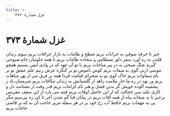 ```yaml
---
title: >-
    غزل شمارهٔ ۳۷۳
---
```

# غزل شمارهٔ ۳۷۳

خیز تا خرقه صوفی به خرابات بریم
شطح و طامات به بازار خرافات بریم
سوی رندان قلندر به ره آورد سفر
دلق بسطامی و سجاده طامات بریم
تا همه خلوتیان جام صبوحی گیرند
چنگ صبحی به در پیر مناجات بریم
با تو آن عهد که در وادی ایمن بستیم
همچو موسی ارنی گوی به میقات بریم
کوس ناموس تو بر کنگره عرش زنیم
علم عشق تو بر بام سماوات بریم
خاک کوی تو به صحرای قیامت فردا
همه بر فرق سر از بهر مباهات بریم
ور نهد در ره ما خار ملامت زاهد
از گلستانش به زندان مکافات بریم
شرممان باد ز پشمینه آلوده خویش
گر بدین فضل و هنر نام کرامات بریم
قدر وقت ار نشناسد دل و کاری نکند
بس خجالت که از این حاصل اوقات بریم
فتنه می بارد از این سقف مقرنس برخیز
تا به میخانه پناه از همه آفات بریم
در بیابان فنا گم شدن آخر تا کی
ره بپرسیم مگر پی به مهمات بریم
حافظ آب رخ خود بر در هر سفله مریز
حاجت آن به که بر قاضی حاجات بریم
